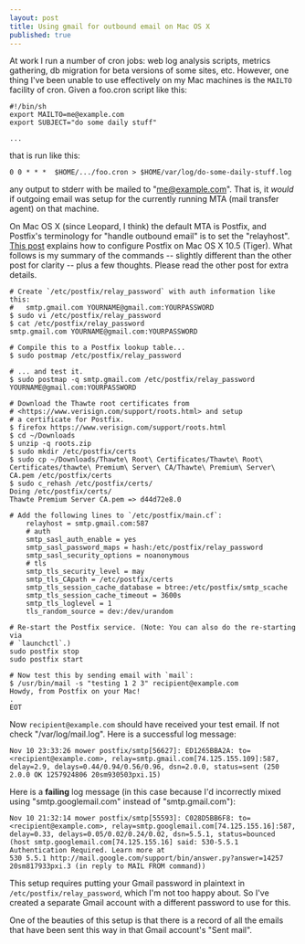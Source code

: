 ```yaml
---
layout: post
title: Using gmail for outbound email on Mac OS X
published: true
---
```


At work I run a number of cron jobs: web log analysis scripts, metrics
gathering, db migration for beta versions of some sites, etc. However, one
thing I've been unable to use effectively on my Mac machines is
the `MAILTO` facility of cron. Given a foo.cron script like this:

    #!/bin/sh
    export MAILTO=me@example.com
    export SUBJECT="do some daily stuff"

    ...

that is run like this:

    0 0 * * *  $HOME/.../foo.cron > $HOME/var/log/do-some-daily-stuff.log

any output to stderr with be mailed to "me@example.com". That is, it *would* if outgoing email was setup for the currently running MTA (mail transfer agent) on that machine. 

On Mac OS X (since Leopard, I think) the default MTA is Postfix, and Postfix's terminology
for "handle outbound email" is to set the "relayhost". [This
post](http://www.installationexperiences.com/2008/10/using-gmail-for-outbound-smtp-on-mac-os.html)
explains how to configure Postfix on Mac OS X 10.5 (Tiger). What follows is my
summary of the commands -- slightly different than the other post for clarity -- plus a
few thoughts.  Please read the other post for extra details.

    # Create `/etc/postfix/relay_password` with auth information like this:
    #   smtp.gmail.com YOURNAME@gmail.com:YOURPASSWORD
    $ sudo vi /etc/postfix/relay_password
    $ cat /etc/postfix/relay_password
    smtp.gmail.com YOURNAME@gmail.com:YOURPASSWORD

    # Compile this to a Postfix lookup table...
    $ sudo postmap /etc/postfix/relay_password

    # ... and test it.
    $ sudo postmap -q smtp.gmail.com /etc/postfix/relay_password
    YOURNAME@gmail.com:YOURPASSWORD

    # Download the Thawte root certificates from
    # <https://www.verisign.com/support/roots.html> and setup
    # a certificate for Postfix.
    $ firefox https://www.verisign.com/support/roots.html
    $ cd ~/Downloads
    $ unzip -q roots.zip
    $ sudo mkdir /etc/postfix/certs
    $ sudo cp ~/Downloads/Thawte\ Root\ Certificates/Thawte\ Root\ Certificates/thawte\ Premium\ Server\ CA/Thawte\ Premium\ Server\ CA.pem /etc/postfix/certs
    $ sudo c_rehash /etc/postfix/certs/
    Doing /etc/postfix/certs/
    Thawte Premium Server CA.pem => d44d72e8.0

    # Add the following lines to `/etc/postfix/main.cf`:
        relayhost = smtp.gmail.com:587
        # auth
        smtp_sasl_auth_enable = yes
        smtp_sasl_password_maps = hash:/etc/postfix/relay_password
        smtp_sasl_security_options = noanonymous
        # tls
        smtp_tls_security_level = may
        smtp_tls_CApath = /etc/postfix/certs
        smtp_tls_session_cache_database = btree:/etc/postfix/smtp_scache
        smtp_tls_session_cache_timeout = 3600s
        smtp_tls_loglevel = 1
        tls_random_source = dev:/dev/urandom

    # Re-start the Postfix service. (Note: You can also do the re-starting via
    # `launchctl`.)
    sudo postfix stop
    sudo postfix start

    # Now test this by sending email with `mail`:
    $ /usr/bin/mail -s "testing 1 2 3" recipient@example.com
    Howdy, from Postfix on your Mac!
    .
    EOT

Now `recipient@example.com` should have received your test email. If not
check "/var/log/mail.log". Here is a successful log message:

    Nov 10 23:33:26 mower postfix/smtp[56627]: ED1265BBA2A: to=<recipient@example.com>, relay=smtp.gmail.com[74.125.155.109]:587, delay=2.9, delays=0.44/0.94/0.56/0.96, dsn=2.0.0, status=sent (250 2.0.0 OK 1257924806 20sm930503pxi.15)

Here is a **failing** log message (in this case because I'd incorrectly mixed
using "smtp.googlemail.com" instead of "smtp.gmail.com"):

    Nov 10 21:32:14 mower postfix/smtp[55593]: C028D5BB6F8: to=<recipient@example.com>, relay=smtp.googlemail.com[74.125.155.16]:587, delay=0.33, delays=0.05/0.02/0.24/0.02, dsn=5.5.1, status=bounced (host smtp.googlemail.com[74.125.155.16] said: 530-5.5.1 Authentication Required. Learn more at                               530 5.5.1 http://mail.google.com/support/bin/answer.py?answer=14257 20sm817933pxi.3 (in reply to MAIL FROM command))

This setup requires putting your Gmail password in plaintext in
`/etc/postfix/relay_password`, which I'm not too happy about. So I've created a
separate Gmail account with a different password to use for this.

One of the beauties of this setup is that there is a record of all the emails
that have been sent this way in that Gmail account's "Sent mail".

